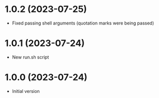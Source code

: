 <a name="1.0.2"></a>
# 1.0.2 (2023-07-25)

- Fixed passing shell arguments (quotation marks were being passed)

<a name="1.0.1"></a>
# 1.0.1 (2023-07-24)

- New run.sh script

<a name="1.0.0"></a>
# 1.0.0 (2023-07-24)

- Initial version